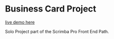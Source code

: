# Business Card Project

[live demo here](https://buessines-card.netlify.app/)

Solo Project part of the Scrimba Pro Front End Path.
